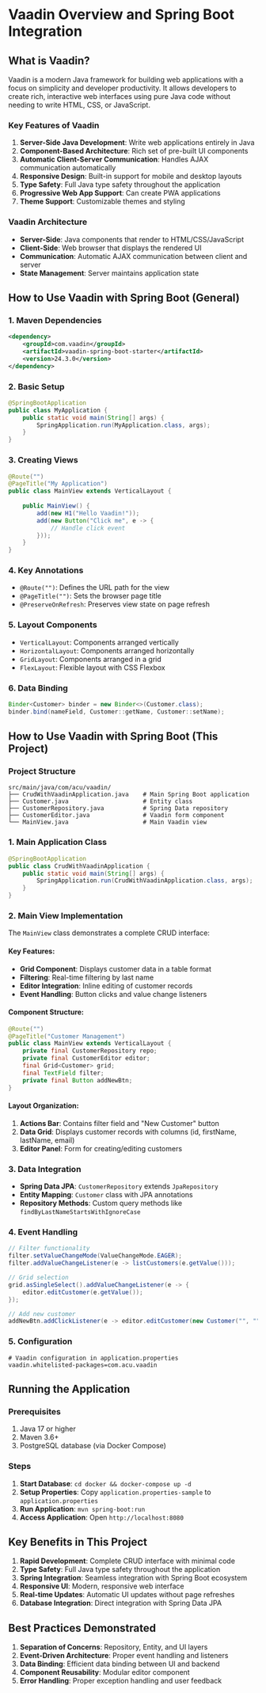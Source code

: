# Vaadin Overview and Spring Boot Integration

## What is Vaadin?

Vaadin is a modern Java framework for building web applications with a focus on simplicity and developer productivity. It allows developers to create rich, interactive web interfaces using pure Java code without needing to write HTML, CSS, or JavaScript.

### Key Features of Vaadin

1. **Server-Side Java Development**: Write web applications entirely in Java
2. **Component-Based Architecture**: Rich set of pre-built UI components
3. **Automatic Client-Server Communication**: Handles AJAX communication automatically
4. **Responsive Design**: Built-in support for mobile and desktop layouts
5. **Type Safety**: Full Java type safety throughout the application
6. **Progressive Web App Support**: Can create PWA applications
7. **Theme Support**: Customizable themes and styling

### Vaadin Architecture

- **Server-Side**: Java components that render to HTML/CSS/JavaScript
- **Client-Side**: Web browser that displays the rendered UI
- **Communication**: Automatic AJAX communication between client and server
- **State Management**: Server maintains application state

## How to Use Vaadin with Spring Boot (General)

### 1. Maven Dependencies
```xml
<dependency>
    <groupId>com.vaadin</groupId>
    <artifactId>vaadin-spring-boot-starter</artifactId>
    <version>24.3.0</version>
</dependency>
```

### 2. Basic Setup
```java
@SpringBootApplication
public class MyApplication {
    public static void main(String[] args) {
        SpringApplication.run(MyApplication.class, args);
    }
}
```

### 3. Creating Views
```java
@Route("")
@PageTitle("My Application")
public class MainView extends VerticalLayout {
    
    public MainView() {
        add(new H1("Hello Vaadin!"));
        add(new Button("Click me", e -> {
            // Handle click event
        }));
    }
}
```

### 4. Key Annotations
- `@Route("")`: Defines the URL path for the view
- `@PageTitle("")`: Sets the browser page title
- `@PreserveOnRefresh`: Preserves view state on page refresh

### 5. Layout Components
- `VerticalLayout`: Components arranged vertically
- `HorizontalLayout`: Components arranged horizontally
- `GridLayout`: Components arranged in a grid
- `FlexLayout`: Flexible layout with CSS Flexbox

### 6. Data Binding
```java
Binder<Customer> binder = new Binder<>(Customer.class);
binder.bind(nameField, Customer::getName, Customer::setName);
```

## How to Use Vaadin with Spring Boot (This Project)

### Project Structure
```
src/main/java/com/acu/vaadin/
├── CrudWithVaadinApplication.java    # Main Spring Boot application
├── Customer.java                     # Entity class
├── CustomerRepository.java           # Spring Data repository
├── CustomerEditor.java               # Vaadin form component
└── MainView.java                     # Main Vaadin view
```

### 1. Main Application Class
```java
@SpringBootApplication
public class CrudWithVaadinApplication {
    public static void main(String[] args) {
        SpringApplication.run(CrudWithVaadinApplication.class, args);
    }
}
```

### 2. Main View Implementation
The `MainView` class demonstrates a complete CRUD interface:

#### Key Features:
- **Grid Component**: Displays customer data in a table format
- **Filtering**: Real-time filtering by last name
- **Editor Integration**: Inline editing of customer records
- **Event Handling**: Button clicks and value change listeners

#### Component Structure:
```java
@Route("")
@PageTitle("Customer Management")
public class MainView extends VerticalLayout {
    private final CustomerRepository repo;
    private final CustomerEditor editor;
    final Grid<Customer> grid;
    final TextField filter;
    private final Button addNewBtn;
}
```

#### Layout Organization:
1. **Actions Bar**: Contains filter field and "New Customer" button
2. **Data Grid**: Displays customer records with columns (id, firstName, lastName, email)
3. **Editor Panel**: Form for creating/editing customers

### 3. Data Integration
- **Spring Data JPA**: `CustomerRepository` extends `JpaRepository`
- **Entity Mapping**: `Customer` class with JPA annotations
- **Repository Methods**: Custom query methods like `findByLastNameStartsWithIgnoreCase`

### 4. Event Handling
```java
// Filter functionality
filter.setValueChangeMode(ValueChangeMode.EAGER);
filter.addValueChangeListener(e -> listCustomers(e.getValue()));

// Grid selection
grid.asSingleSelect().addValueChangeListener(e -> {
    editor.editCustomer(e.getValue());
});

// Add new customer
addNewBtn.addClickListener(e -> editor.editCustomer(new Customer("", "", "")));
```

### 5. Configuration
```properties
# Vaadin configuration in application.properties
vaadin.whitelisted-packages=com.acu.vaadin
```

## Running the Application

### Prerequisites
1. Java 17 or higher
2. Maven 3.6+
3. PostgreSQL database (via Docker Compose)

### Steps
1. **Start Database**: `cd docker && docker-compose up -d`
2. **Setup Properties**: Copy `application.properties-sample` to `application.properties`
3. **Run Application**: `mvn spring-boot:run`
4. **Access Application**: Open `http://localhost:8080`

## Key Benefits in This Project

1. **Rapid Development**: Complete CRUD interface with minimal code
2. **Type Safety**: Full Java type safety throughout the application
3. **Spring Integration**: Seamless integration with Spring Boot ecosystem
4. **Responsive UI**: Modern, responsive web interface
5. **Real-time Updates**: Automatic UI updates without page refreshes
6. **Database Integration**: Direct integration with Spring Data JPA

## Best Practices Demonstrated

1. **Separation of Concerns**: Repository, Entity, and UI layers
2. **Event-Driven Architecture**: Proper event handling and listeners
3. **Data Binding**: Efficient data binding between UI and backend
4. **Component Reusability**: Modular editor component
5. **Error Handling**: Proper exception handling and user feedback
